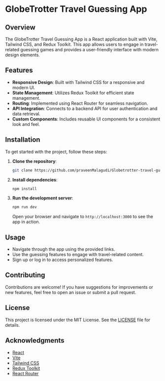 # GlobeTrotter Travel Guessing App

## Overview

The GlobeTrotter Travel Guessing App is a React application built with Vite, Tailwind CSS, and Redux Toolkit. This app allows users to engage in travel-related guessing games and provides a user-friendly interface with modern design elements.

## Features

- **Responsive Design**: Built with Tailwind CSS for a responsive and modern UI.
- **State Management**: Utilizes Redux Toolkit for efficient state management.
- **Routing**: Implemented using React Router for seamless navigation.
- **API Integration**: Connects to a backend API for user authentication and data retrieval.
- **Custom Components**: Includes reusable UI components for a consistent look and feel.

## Installation

To get started with the project, follow these steps:

1. **Clone the repository**:

   ```bash
   git clone https://github.com/praveenMalagudi/Globetrotter-travel-guessing-game
   ```

2. **Install dependencies**:

   ```bash
   npm install
   ```

3. **Run the development server**:

   ```bash
   npm run dev
   ```

   Open your browser and navigate to `http://localhost:3000` to see the app in action.

## Usage

- Navigate through the app using the provided links.
- Use the guessing features to engage with travel-related content.
- Sign up or log in to access personalized features.

## Contributing

Contributions are welcome! If you have suggestions for improvements or new features, feel free to open an issue or submit a pull request.

## License

This project is licensed under the MIT License. See the [LICENSE](LICENSE) file for details.

## Acknowledgments

- [React](https://reactjs.org/)
- [Vite](https://vitejs.dev/)
- [Tailwind CSS](https://tailwindcss.com/)
- [Redux Toolkit](https://redux-toolkit.js.org/)
- [React Router](https://reactrouter.com/)
